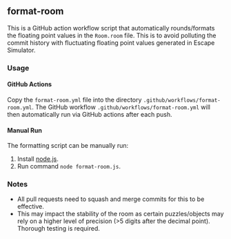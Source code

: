 ## format-room

This is a GitHub action workflow script that automatically rounds/formats the floating point values in the `Room.room` file. This is to avoid polluting the commit history with fluctuating floating point values generated in Escape Simulator.

### Usage

#### GitHub Actions

Copy the `format-room.yml` file into the directory `.github/workflows/format-room.yml`. The GitHub workflow `.github/workflows/format-room.yml` will then automatically run via GitHub actions after each push.

#### Manual Run

The formatting script can be manually run:

1. Install [node.js](https://nodejs.org/en).
2. Run command `node format-room.js`.

### Notes

- All pull requests need to squash and merge commits for this to be effective.
- This may impact the stability of the room as certain puzzles/objects may rely on a higher level of precision (>5 digits after the decimal point). Thorough testing is required.




